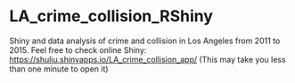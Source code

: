 # LA_crime_collision_RShiny
Shiny and data analysis of crime and collision in Los Angeles from 2011 to 2015.
Feel free to check online Shiny: https://shuliu.shinyapps.io/LA_crime_collision_app/ (This may take you less than one minute to open it)

